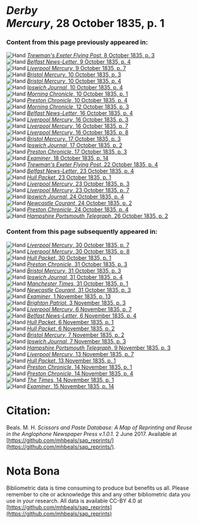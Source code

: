 # *Derby Mercury*, 28 October 1835, p. 1  
  
### Content from this page previously appeared in:  
![Hand](http://scissorsandpaste.net/wp-content/uploads/2017/06/smallhandpointer.png) [*Trewman's Exeter Flying Post*, 8 October 1835, p. 3](https://mhbeals.github.io/sap_html/Trewman's-Exeter-Flying-Post/Trewman's-Exeter-Flying-Post-8-October-1835-p-3)  
![Hand](http://scissorsandpaste.net/wp-content/uploads/2017/06/smallhandpointer.png) [*Belfast News-Letter*, 9 October 1835, p. 4](https://mhbeals.github.io/sap_html/Belfast-News-Letter/Belfast-News-Letter-9-October-1835-p-4)  
![Hand](http://scissorsandpaste.net/wp-content/uploads/2017/06/smallhandpointer.png) [*Liverpool Mercury*, 9 October 1835, p. 7](https://mhbeals.github.io/sap_html/Liverpool-Mercury/Liverpool-Mercury-9-October-1835-p-7)  
![Hand](http://scissorsandpaste.net/wp-content/uploads/2017/06/smallhandpointer.png) [*Bristol Mercury*, 10 October 1835, p. 3](https://mhbeals.github.io/sap_html/Bristol-Mercury/Bristol-Mercury-10-October-1835-p-3)  
![Hand](http://scissorsandpaste.net/wp-content/uploads/2017/06/smallhandpointer.png) [*Bristol Mercury*, 10 October 1835, p. 4](https://mhbeals.github.io/sap_html/Bristol-Mercury/Bristol-Mercury-10-October-1835-p-4)  
![Hand](http://scissorsandpaste.net/wp-content/uploads/2017/06/smallhandpointer.png) [*Ipswich Journal*, 10 October 1835, p. 4](https://mhbeals.github.io/sap_html/Ipswich-Journal/Ipswich-Journal-10-October-1835-p-4)  
![Hand](http://scissorsandpaste.net/wp-content/uploads/2017/06/smallhandpointer.png) [*Morning Chronicle*, 10 October 1835, p. 1](https://mhbeals.github.io/sap_html/Morning-Chronicle/Morning-Chronicle-10-October-1835-p-1)  
![Hand](http://scissorsandpaste.net/wp-content/uploads/2017/06/smallhandpointer.png) [*Preston Chronicle*, 10 October 1835, p. 4](https://mhbeals.github.io/sap_html/Preston-Chronicle/Preston-Chronicle-10-October-1835-p-4)  
![Hand](http://scissorsandpaste.net/wp-content/uploads/2017/06/smallhandpointer.png) [*Morning Chronicle*, 12 October 1835, p. 3](https://mhbeals.github.io/sap_html/Morning-Chronicle/Morning-Chronicle-12-October-1835-p-3)  
![Hand](http://scissorsandpaste.net/wp-content/uploads/2017/06/smallhandpointer.png) [*Belfast News-Letter*, 16 October 1835, p. 4](https://mhbeals.github.io/sap_html/Belfast-News-Letter/Belfast-News-Letter-16-October-1835-p-4)  
![Hand](http://scissorsandpaste.net/wp-content/uploads/2017/06/smallhandpointer.png) [*Liverpool Mercury*, 16 October 1835, p. 3](https://mhbeals.github.io/sap_html/Liverpool-Mercury/Liverpool-Mercury-16-October-1835-p-3)  
![Hand](http://scissorsandpaste.net/wp-content/uploads/2017/06/smallhandpointer.png) [*Liverpool Mercury*, 16 October 1835, p. 7](https://mhbeals.github.io/sap_html/Liverpool-Mercury/Liverpool-Mercury-16-October-1835-p-7)  
![Hand](http://scissorsandpaste.net/wp-content/uploads/2017/06/smallhandpointer.png) [*Liverpool Mercury*, 16 October 1835, p. 8](https://mhbeals.github.io/sap_html/Liverpool-Mercury/Liverpool-Mercury-16-October-1835-p-8)  
![Hand](http://scissorsandpaste.net/wp-content/uploads/2017/06/smallhandpointer.png) [*Bristol Mercury*, 17 October 1835, p. 3](https://mhbeals.github.io/sap_html/Bristol-Mercury/Bristol-Mercury-17-October-1835-p-3)  
![Hand](http://scissorsandpaste.net/wp-content/uploads/2017/06/smallhandpointer.png) [*Ipswich Journal*, 17 October 1835, p. 2](https://mhbeals.github.io/sap_html/Ipswich-Journal/Ipswich-Journal-17-October-1835-p-2)  
![Hand](http://scissorsandpaste.net/wp-content/uploads/2017/06/smallhandpointer.png) [*Preston Chronicle*, 17 October 1835, p. 3](https://mhbeals.github.io/sap_html/Preston-Chronicle/Preston-Chronicle-17-October-1835-p-3)  
![Hand](http://scissorsandpaste.net/wp-content/uploads/2017/06/smallhandpointer.png) [*Examiner*, 18 October 1835, p. 14](https://mhbeals.github.io/sap_html/Examiner/Examiner-18-October-1835-p-14)  
![Hand](http://scissorsandpaste.net/wp-content/uploads/2017/06/smallhandpointer.png) [*Trewman's Exeter Flying Post*, 22 October 1835, p. 4](https://mhbeals.github.io/sap_html/Trewman's-Exeter-Flying-Post/Trewman's-Exeter-Flying-Post-22-October-1835-p-4)  
![Hand](http://scissorsandpaste.net/wp-content/uploads/2017/06/smallhandpointer.png) [*Belfast News-Letter*, 23 October 1835, p. 4](https://mhbeals.github.io/sap_html/Belfast-News-Letter/Belfast-News-Letter-23-October-1835-p-4)  
![Hand](http://scissorsandpaste.net/wp-content/uploads/2017/06/smallhandpointer.png) [*Hull Packet*, 23 October 1835, p. 1](https://mhbeals.github.io/sap_html/Hull-Packet/Hull-Packet-23-October-1835-p-1)  
![Hand](http://scissorsandpaste.net/wp-content/uploads/2017/06/smallhandpointer.png) [*Liverpool Mercury*, 23 October 1835, p. 3](https://mhbeals.github.io/sap_html/Liverpool-Mercury/Liverpool-Mercury-23-October-1835-p-3)  
![Hand](http://scissorsandpaste.net/wp-content/uploads/2017/06/smallhandpointer.png) [*Liverpool Mercury*, 23 October 1835, p. 7](https://mhbeals.github.io/sap_html/Liverpool-Mercury/Liverpool-Mercury-23-October-1835-p-7)  
![Hand](http://scissorsandpaste.net/wp-content/uploads/2017/06/smallhandpointer.png) [*Ipswich Journal*, 24 October 1835, p. 4](https://mhbeals.github.io/sap_html/Ipswich-Journal/Ipswich-Journal-24-October-1835-p-4)  
![Hand](http://scissorsandpaste.net/wp-content/uploads/2017/06/smallhandpointer.png) [*Newcastle Courant*, 24 October 1835, p. 2](https://mhbeals.github.io/sap_html/Newcastle-Courant/Newcastle-Courant-24-October-1835-p-2)  
![Hand](http://scissorsandpaste.net/wp-content/uploads/2017/06/smallhandpointer.png) [*Preston Chronicle*, 24 October 1835, p. 4](https://mhbeals.github.io/sap_html/Preston-Chronicle/Preston-Chronicle-24-October-1835-p-4)  
![Hand](http://scissorsandpaste.net/wp-content/uploads/2017/06/smallhandpointer.png) [*Hampshire Portsmouth Telegraph*, 26 October 1835, p. 2](https://mhbeals.github.io/sap_html/Hampshire-Portsmouth-Telegraph/Hampshire-Portsmouth-Telegraph-26-October-1835-p-2)  
  
### Content from this page subsequently appeared in:  
![Hand](http://scissorsandpaste.net/wp-content/uploads/2017/06/smallhandpointer.png) [*Liverpool Mercury*, 30 October 1835, p. 7](https://mhbeals.github.io/sap_html/Liverpool-Mercury/Liverpool-Mercury-30-October-1835-p-7)  
![Hand](http://scissorsandpaste.net/wp-content/uploads/2017/06/smallhandpointer.png) [*Liverpool Mercury*, 30 October 1835, p. 8](https://mhbeals.github.io/sap_html/Liverpool-Mercury/Liverpool-Mercury-30-October-1835-p-8)  
![Hand](http://scissorsandpaste.net/wp-content/uploads/2017/06/smallhandpointer.png) [*Hull Packet*, 30 October 1835, p. 1](https://mhbeals.github.io/sap_html/Hull-Packet/Hull-Packet-30-October-1835-p-1)  
![Hand](http://scissorsandpaste.net/wp-content/uploads/2017/06/smallhandpointer.png) [*Preston Chronicle*, 31 October 1835, p. 3](https://mhbeals.github.io/sap_html/Preston-Chronicle/Preston-Chronicle-31-October-1835-p-3)  
![Hand](http://scissorsandpaste.net/wp-content/uploads/2017/06/smallhandpointer.png) [*Bristol Mercury*, 31 October 1835, p. 3](https://mhbeals.github.io/sap_html/Bristol-Mercury/Bristol-Mercury-31-October-1835-p-3)  
![Hand](http://scissorsandpaste.net/wp-content/uploads/2017/06/smallhandpointer.png) [*Ipswich Journal*, 31 October 1835, p. 4](https://mhbeals.github.io/sap_html/Ipswich-Journal/Ipswich-Journal-31-October-1835-p-4)  
![Hand](http://scissorsandpaste.net/wp-content/uploads/2017/06/smallhandpointer.png) [*Manchester Times*, 31 October 1835, p. 1](https://mhbeals.github.io/sap_html/Manchester-Times/Manchester-Times-31-October-1835-p-1)  
![Hand](http://scissorsandpaste.net/wp-content/uploads/2017/06/smallhandpointer.png) [*Newcastle Courant*, 31 October 1835, p. 3](https://mhbeals.github.io/sap_html/Newcastle-Courant/Newcastle-Courant-31-October-1835-p-3)  
![Hand](http://scissorsandpaste.net/wp-content/uploads/2017/06/smallhandpointer.png) [*Examiner*, 1 November 1835, p. 13](https://mhbeals.github.io/sap_html/Examiner/Examiner-1-November-1835-p-13)  
![Hand](http://scissorsandpaste.net/wp-content/uploads/2017/06/smallhandpointer.png) [*Brighton Patriot*, 3 November 1835, p. 3](https://mhbeals.github.io/sap_html/Brighton-Patriot/Brighton-Patriot-3-November-1835-p-3)  
![Hand](http://scissorsandpaste.net/wp-content/uploads/2017/06/smallhandpointer.png) [*Liverpool Mercury*, 6 November 1835, p. 7](https://mhbeals.github.io/sap_html/Liverpool-Mercury/Liverpool-Mercury-6-November-1835-p-7)  
![Hand](http://scissorsandpaste.net/wp-content/uploads/2017/06/smallhandpointer.png) [*Belfast News-Letter*, 6 November 1835, p. 4](https://mhbeals.github.io/sap_html/Belfast-News-Letter/Belfast-News-Letter-6-November-1835-p-4)  
![Hand](http://scissorsandpaste.net/wp-content/uploads/2017/06/smallhandpointer.png) [*Hull Packet*, 6 November 1835, p. 1](https://mhbeals.github.io/sap_html/Hull-Packet/Hull-Packet-6-November-1835-p-1)  
![Hand](http://scissorsandpaste.net/wp-content/uploads/2017/06/smallhandpointer.png) [*Hull Packet*, 6 November 1835, p. 2](https://mhbeals.github.io/sap_html/Hull-Packet/Hull-Packet-6-November-1835-p-2)  
![Hand](http://scissorsandpaste.net/wp-content/uploads/2017/06/smallhandpointer.png) [*Bristol Mercury*, 7 November 1835, p. 2](https://mhbeals.github.io/sap_html/Bristol-Mercury/Bristol-Mercury-7-November-1835-p-2)  
![Hand](http://scissorsandpaste.net/wp-content/uploads/2017/06/smallhandpointer.png) [*Ipswich Journal*, 7 November 1835, p. 3](https://mhbeals.github.io/sap_html/Ipswich-Journal/Ipswich-Journal-7-November-1835-p-3)  
![Hand](http://scissorsandpaste.net/wp-content/uploads/2017/06/smallhandpointer.png) [*Hampshire Portsmouth Telegraph*, 9 November 1835, p. 3](https://mhbeals.github.io/sap_html/Hampshire-Portsmouth-Telegraph/Hampshire-Portsmouth-Telegraph-9-November-1835-p-3)  
![Hand](http://scissorsandpaste.net/wp-content/uploads/2017/06/smallhandpointer.png) [*Liverpool Mercury*, 13 November 1835, p. 7](https://mhbeals.github.io/sap_html/Liverpool-Mercury/Liverpool-Mercury-13-November-1835-p-7)  
![Hand](http://scissorsandpaste.net/wp-content/uploads/2017/06/smallhandpointer.png) [*Hull Packet*, 13 November 1835, p. 1](https://mhbeals.github.io/sap_html/Hull-Packet/Hull-Packet-13-November-1835-p-1)  
![Hand](http://scissorsandpaste.net/wp-content/uploads/2017/06/smallhandpointer.png) [*Preston Chronicle*, 14 November 1835, p. 1](https://mhbeals.github.io/sap_html/Preston-Chronicle/Preston-Chronicle-14-November-1835-p-1)  
![Hand](http://scissorsandpaste.net/wp-content/uploads/2017/06/smallhandpointer.png) [*Preston Chronicle*, 14 November 1835, p. 4](https://mhbeals.github.io/sap_html/Preston-Chronicle/Preston-Chronicle-14-November-1835-p-4)  
![Hand](http://scissorsandpaste.net/wp-content/uploads/2017/06/smallhandpointer.png) [*The Times*, 14 November 1835, p. 1](https://mhbeals.github.io/sap_html/The-Times/The-Times-14-November-1835-p-1)  
![Hand](http://scissorsandpaste.net/wp-content/uploads/2017/06/smallhandpointer.png) [*Examiner*, 15 November 1835, p. 14](https://mhbeals.github.io/sap_html/Examiner/Examiner-15-November-1835-p-14)  


# Citation: 

Beals. M. H. *Scissors and Paste Database: A Map of Reprinting and Reuse in the Anglophone Newspaper Press v.1.0.1.* 2 June 2017. Available at [https://github.com/mhbeals/sap_reprints/](https://github.com/mhbeals/sap_reprints/). 

# Nota Bona

Bibliometric data is time consuming to produce but benefits us all. Please remember to cite or acknowledge this and any other bibliometric data you use in your research. All data is available CC-BY 4.0 at [https://github.com/mhbeals/sap_reprints](https://github.com/mhbeals/sap_reprints)